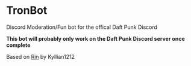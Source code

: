 # TronBot
Discord Moderation/Fun bot for the offical Daft Punk Discord

**This bot will probably only work on the Daft Punk Discord server once complete**

Based on [Rin](https://github.com/kyllian1212/Rin-rewrite) by Kyllian1212
